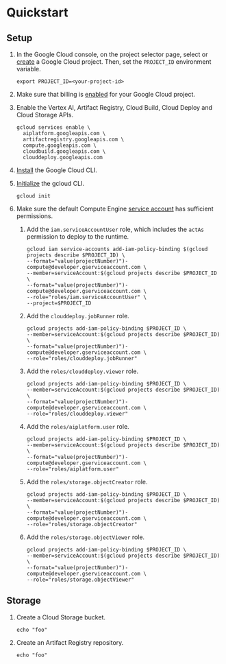 # Quickstart 

## Setup

1. In the Google Cloud console, on the project selector page, select or [create] a Google Cloud project. 
   Then, set the `PROJECT_ID` environment variable.

   ```shell
   export PROJECT_ID=<your-project-id>
   ``` 
   
2. Make sure that billing is [enabled][billing] for your Google Cloud project.
   
3. Enable the Vertex AI, Artifact Registry, Cloud Build, Cloud Deploy and Cloud Storage APIs.
   
    ```shell
    gcloud services enable \
      aiplatform.googleapis.com \
      artifactregistry.googleapis.com \
      compute.googleapis.com \
      cloudbuild.googleapis.com \
      clouddeploy.googleapis.com 
    ```

4. [Install][gcloud] the Google Cloud CLI.

5. [Initialize][init] the gcloud CLI.
   
   ```shell
   gcloud init
   ```

7. Make sure the default Compute Engine [service account][sa] has sufficient permissions.
   
    1. Add the `iam.serviceAccountUser` role, which includes the `actAs` permission to deploy to the runtime.
    
        ```shell
        gcloud iam service-accounts add-iam-policy-binding $(gcloud projects describe $PROJECT_ID) \
        --format="value(projectNumber)")-compute@developer.gserviceaccount.com \
        --member=serviceAccount:$(gcloud projects describe $PROJECT_ID \
        --format="value(projectNumber)")-compute@developer.gserviceaccount.com \
        --role="roles/iam.serviceAccountUser" \
        --project=$PROJECT_ID
        ```

    2. Add the `clouddeploy.jobRunner` role.
   
        ```shell
        gcloud projects add-iam-policy-binding $PROJECT_ID \
        --member=serviceAccount:$(gcloud projects describe $PROJECT_ID) \
        --format="value(projectNumber)")-compute@developer.gserviceaccount.com \
        --role="roles/clouddeploy.jobRunner"
        ```

    3. Add the `roles/clouddeploy.viewer` role.
   
        ```shell
        gcloud projects add-iam-policy-binding $PROJECT_ID \
        --member=serviceAccount:$(gcloud projects describe $PROJECT_ID) \
        --format="value(projectNumber)")-compute@developer.gserviceaccount.com \
        --role="roles/clouddeploy.viewer"
        ```

    4. Add the `roles/aiplatform.user` role.
   
        ```shell
        gcloud projects add-iam-policy-binding $PROJECT_ID \
        --member=serviceAccount:$(gcloud projects describe $PROJECT_ID) \
        --format="value(projectNumber)")-compute@developer.gserviceaccount.com \
        --role="roles/aiplatform.user"
        ```

    5. Add the `roles/storage.objectCreator` role.
   
        ```shell
        gcloud projects add-iam-policy-binding $PROJECT_ID \
        --member=serviceAccount:$(gcloud projects describe $PROJECT_ID) \
        --format="value(projectNumber)")-compute@developer.gserviceaccount.com \
        --role="roles/storage.objectCreator"
        ```

    6. Add the `roles/storage.objectViewer` role.
   
        ```shell
        gcloud projects add-iam-policy-binding $PROJECT_ID \
        --member=serviceAccount:$(gcloud projects describe $PROJECT_ID) \
        --format="value(projectNumber)")-compute@developer.gserviceaccount.com \
        --role="roles/storage.objectViewer"
        ```
## Storage

1. Create a Cloud Storage bucket.
   
    ```shell
    echo "foo"
    ```

2. Create an Artifact Registry repository.
   
    ```shell
    echo "foo"
    ```

[create]: https://cloud.google.com/resource-manager/docs/creating-managing-projects
[billing]: https://cloud.google.com/billing/docs/how-to/verify-billing-enabled#console
[gcloud]: https://cloud.google.com/sdk/docs/install
[init]: https://cloud.google.com/sdk/docs/initializing
[sa]: https://cloud.google.com/iam/docs/service-account-types#default
